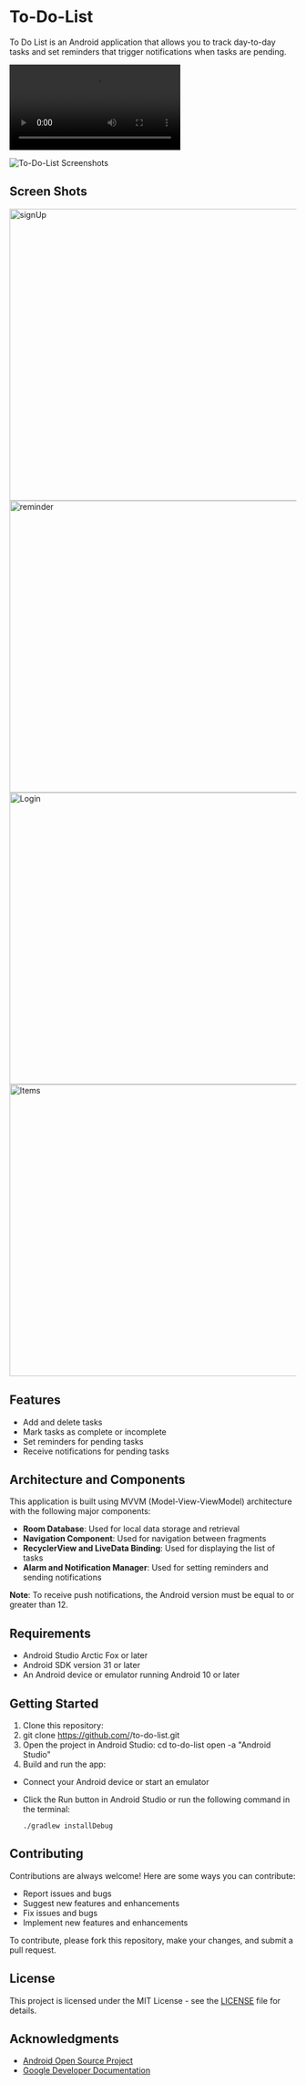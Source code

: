 # To-Do-List

To Do List is an Android application that allows you to track day-to-day tasks and set reminders that trigger notifications when tasks are pending.

![To-Do-List Demo](https://user-images.githubusercontent.com/60143996/211173929-818a7e44-5736-464d-b67a-32fce3d39864.mp4)

![To-Do-List Screenshots](https://user-images.githubusercontent.com/60143996/211175438-6dba23df-58f3-4fd9-bcfe-5da7f0813ea2.png)


## Screen Shots

<img width="512" alt="signUp" src="https://user-images.githubusercontent.com/60143996/232342122-f721da78-4bb4-4e68-9500-853d11ddad69.png">
<img width="512" alt="reminder" src="https://user-images.githubusercontent.com/60143996/232342123-c0057929-cb2a-4b81-831a-8ba7b98f8c3c.png">
<img width="512" alt="Login" src="https://user-images.githubusercontent.com/60143996/232342125-429ea19a-407c-42f5-b1f2-48a479e1ecc5.png">
<img width="512" alt="Items" src="https://user-images.githubusercontent.com/60143996/232342126-dd3e1fe2-b80f-4245-8aed-8d1d1e8146ba.png">


## Features

- Add and delete tasks
- Mark tasks as complete or incomplete
- Set reminders for pending tasks
- Receive notifications for pending tasks

## Architecture and Components

This application is built using MVVM (Model-View-ViewModel) architecture with the following major components:

- **Room Database**: Used for local data storage and retrieval
- **Navigation Component**: Used for navigation between fragments
- **RecyclerView and LiveData Binding**: Used for displaying the list of tasks
- **Alarm and Notification Manager**: Used for setting reminders and sending notifications

**Note**: To receive push notifications, the Android version must be equal to or greater than 12.

## Requirements

- Android Studio Arctic Fox or later
- Android SDK version 31 or later
- An Android device or emulator running Android 10 or later

## Getting Started

1. Clone this repository:
2. git clone https://github.com/<your-username>/to-do-list.git
3. Open the project in Android Studio:
   cd to-do-list
   open -a "Android Studio"
4. Build and run the app:

- Connect your Android device or start an emulator
- Click the Run button in Android Studio or run the following command in the terminal:

  ```
  ./gradlew installDebug
  ```

## Contributing

Contributions are always welcome! Here are some ways you can contribute:

- Report issues and bugs
- Suggest new features and enhancements
- Fix issues and bugs
- Implement new features and enhancements

To contribute, please fork this repository, make your changes, and submit a pull request.

## License

This project is licensed under the MIT License - see the [LICENSE](LICENSE) file for details.

## Acknowledgments

- [Android Open Source Project](https://source.android.com/)
- [Google Developer Documentation](https://developer.android.com/docs)


